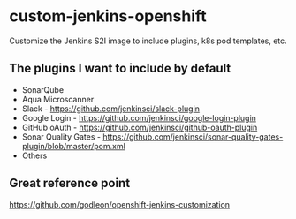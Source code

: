 # custom-jenkins-openshift
Customize the Jenkins S2I image to include plugins, k8s pod templates, etc.

## The plugins I want to include by default
* SonarQube
* Aqua Microscanner
* Slack - https://github.com/jenkinsci/slack-plugin
* Google Login - https://github.com/jenkinsci/google-login-plugin
* GitHub oAuth - https://github.com/jenkinsci/github-oauth-plugin
* Sonar Quality Gates - https://github.com/jenkinsci/sonar-quality-gates-plugin/blob/master/pom.xml
* Others

## Great reference point
https://github.com/godleon/openshift-jenkins-customization